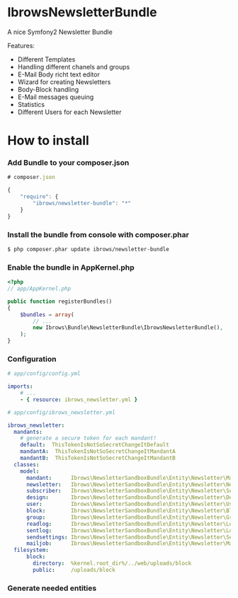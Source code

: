 IbrowsNewsletterBundle
======================

A nice Symfony2 Newsletter Bundle

Features:

- Different Templates
- Handling different chanels and groups
- E-Mail Body richt text editor
- Wizard for creating Newsletters
- Body-Block handling
- E-Mail messages queuing
- Statistics
- Different Users for each Newsletter

How to install
==============

### Add Bundle to your composer.json

```js
# composer.json

{
    "require": {
        "ibrows/newsletter-bundle": "*"
    }
}
```

### Install the bundle from console with composer.phar

``` bash
$ php composer.phar update ibrows/newsletter-bundle
```

### Enable the bundle in AppKernel.php

``` php
<?php
// app/AppKernel.php

public function registerBundles()
{
    $bundles = array(
        // ...
        new Ibrows\Bundle\NewsletterBundle\IbrowsNewsletterBundle(),
    );
}
```

### Configuration

``` yaml
# app/config/config.yml

imports:
    # ...
    - { resource: ibrows_newsletter.yml }
```

``` yaml
# app/config/ibrows_newsletter.yml

ibrows_newsletter:
  mandants:
    # generate a secure token for each mandant!
    default:  ThisTokenIsNotSoSecretChangeItDefault
    mandantA:  ThisTokenIsNotSoSecretChangeItMandantA
    mandantB:  ThisTokenIsNotSoSecretChangeItMandantB
  classes:
    model:
      mandant:      Ibrows\NewsletterSandboxBundle\Entity\Newsletter\Mandant
      newsletter:   Ibrows\NewsletterSandboxBundle\Entity\Newsletter\Newsletter
      subscriber:   Ibrows\NewsletterSandboxBundle\Entity\Newsletter\Subscriber
      design:       Ibrows\NewsletterSandboxBundle\Entity\Newsletter\Design
      user:         Ibrows\NewsletterSandboxBundle\Entity\Newsletter\User
      block:        Ibrows\NewsletterSandboxBundle\Entity\Newsletter\Block
      group:        Ibrows\NewsletterSandboxBundle\Entity\Newsletter\Group
      readlog:      Ibrows\NewsletterSandboxBundle\Entity\Newsletter\Log\ReadLog
      sentlog:      Ibrows\NewsletterSandboxBundle\Entity\Newsletter\Log\SentLog
      sendsettings: Ibrows\NewsletterSandboxBundle\Entity\Newsletter\SendSettings
      mailjob:      Ibrows\NewsletterSandboxBundle\Entity\Newsletter\MailJob
  filesystem:
      block:
        directory:  %kernel.root_dir%/../web/uploads/block
        public:     /uploads/block
```

### Generate needed entities

